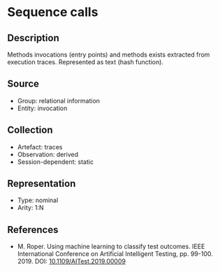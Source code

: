 # Sequence calls

## Description

Methods invocations (entry points) and methods exists extracted from execution traces. Represented as text (hash function).

## Source

* Group: relational information
* Entity: invocation

## Collection

* Artefact: traces
* Observation: derived
* Session-dependent: static 

## Representation

* Type: nominal
* Arity: 1:N

## References

* M. Roper. Using machine learning to classify test outcomes. IEEE International Conference on Artificial Intelligent Testing, pp. 99-100. 2019. DOI: [10.1109/AITest.2019.00009](https://www.doi.org/10.1109/AITest.2019.00009)
